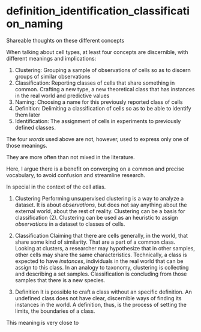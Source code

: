 # definition_identification_classification_naming

Shareable thoughts on these different concepts


When talking about cell types, at least four concepts are discernible, with different meanings and implications:

1. Clustering: Grouping a sample of observations of cells so as to discern groups of similar observations
2. Classification: Reporting classes of cells that share something in common. Crafting a new type, a new theoretical class that has instances in the real world and predictive values
3. Naming: Choosing a name for this previously reported class of cells
4. Definition: Delimiting a classification of cells so as to be able to identify them later
5. Identification: The assignment of cells in experiments to previously defined classes. 


The four _words_ used above are not, however, used to express only one of those meanings. 

They are more often than not mixed in the literature. 


Here, I argue there is a benefit on converging on a common and precise vocabulary, to avoid confusion and streamline research. 

In special in the context of the cell atlas. 

1. Clustering
  Performing unsupervised clustering is a way to analyze a dataset. It is about _observations_, but does not say anything about the external world, about the rest of reality. 
  Clustering can be a basis for classification (2).
  Clustering can be used as an heuristic to assign _observations_ in a dataset to classes of cells. 
  
 2. Classification
   Claiming that there are cells generally, in the world, that share some kind of similarity. That are a part of a common class. 
   Looking at clusters, a researcher may hypothesize that in other samples, other cells may share the same characteristics. 
   Technically, a class is expected to have _instances_, individuals in the real world that can be assign to this class. 
   In an analogy to taxonomy, clustering is collecting and describing a set samples. Classification is concluding  from those samples that there is a new species.
   
   
3. Definition
  It is possible to craft a class without an specific definition.
  An undefined class does not have clear, discernible ways of finding its instances in the world. 
  A definition, thus, is the process of setting the limits, the boundaries of a class.
  
  This meaning is very close to 
  
  
